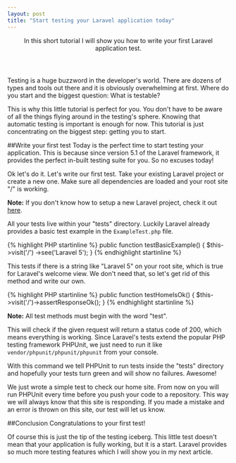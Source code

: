 ```yaml
---
layout: post
title: "Start testing your Laravel application today"
---
```



<header>
In this short tutorial I will show you how to write your first Laravel application test.
</header>

Testing is a huge buzzword in the developer's world.
There are dozens of types and tools out there and it is obviously overwhelming at first.
Where do you start and the biggest question: What is testable?

This is why this little tutorial is perfect for you. You don't have to be aware of all the things flying around in the 
testing's sphere. Knowing that automatic testing is important is enough for now.
This tutorial is just concentrating on the biggest step: getting you to start.

##Write your first test
Today is the perfect time to start testing your application.
This is because since version 5.1 of the Laravel framework, it provides the perfect in-built testing suite for you. So 
no excuses today!

Ok let's do it. Let's write our first test. Take your existing Laravel project or create a new one.
Make sure all dependencies are loaded and your root site "/" is working.

<div class="note"><strong>Note:</strong> If you don't know how to setup a new Laravel project, check it out <a 
href="http://laravel.com/docs/5.1/installation" alt="Laravel Installation" target="_blank">here</a>.</div>



All your tests live within your "tests" directory. Luckily Laravel already provides a basic test example in the 
`ExampleTest.php` file.

{% highlight PHP startinline %}
public function testBasicExample()
{
        $this->visit('/')
             ->see('Laravel 5');
}
{% endhighlight startinline %}

This tests if there is a string like "Laravel 5" on your root site, which is true for Laravel's welcome view.
We don't need that, so let's get rid of this method and write our own.

{% highlight PHP startinline %}
public function testHomeIsOk() {
    $this->visit('/')->assertResponseOk();
}
{% endhighlight startinline %}

<div class="note"><strong>Note:</strong> All test methods must begin with the word "test".</div>

This will check if the given request will return a status code of 200, which means everything is working.
Since Laravel's tests extend the popular PHP testing framework PHPUnit, we just need to 
run it like `vendor/phpunit/phpunit/phpunit` from your console.

With this command we tell PHPUnit to run tests inside the "tests" directory and hopefully your tests turn green and will 
show no failures. Awesome!

We just wrote a simple test to check our home site. From now on you will run PHPUnit every time before you push your code to a repository.
This way we will always know that this site is responding. If you made a mistake and an error is thrown on this site, 
our test will let us know.

##Conclusion
Congratulations to your first test!

Of course this is just the tip of the testing iceberg. This little test doesn't mean that your application is fully 
working, but it is a start. Laravel provides so much more testing features which I will show you in my next article.




    